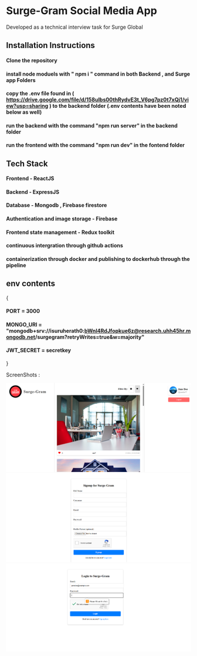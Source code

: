 # Surge-Gram Social Media App

Developed as a technical interview task for Surge Global

## Installation Instructions

#### Clone the repository

#### install node moduels with " npm i " command in both Backend , and Surge app Folders

#### copy the .env file found in ( https://drive.google.com/file/d/158uIbs00thRydvE3t_V6pg7pz0t7xQj1/view?usp=sharing ) to the backend folder (.env contents have been noted below as well)

#### run the backend with the command "npm run server" in the backend folder

#### run the frontend with the command "npm run dev" in the fontend folder

## Tech Stack

#### Frontend - ReactJS

#### Backend - ExpressJS

#### Database - Mongodb , Firebase firestore

#### Authentication and image storage - Firebase

#### Frontend state management - Redux toolkit

#### continuous intergration through github actions

#### containerization through docker and publishing to dockerhub through the pipeline

## env contents

{

#### PORT = 3000

#### MONGO_URI = "mongodb+srv://isuruherath0:bWnI4RdJfopkue6z@research.uhh45hr.mongodb.net/surgegram?retryWrites=true&w=majority"

#### JWT_SECRET = secretkey

}

ScreenShots :

![Home Screen](Resources/HomeScreen.png)  
![Register Screen](Resources/RegisterScreen.png)  
![Login Screen](Resources/LoginScreen.png)
